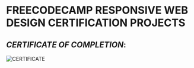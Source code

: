 # FREECODECAMP RESPONSIVE WEB DESIGN CERTIFICATION PROJECTS

## _CERTIFICATE OF COMPLETION_:
![CERTIFICATE](https://user-images.githubusercontent.com/52233275/104093866-598d7b00-52b3-11eb-8a0f-137059be59bd.jpg)


